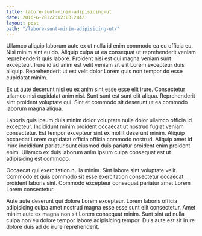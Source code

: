 ```yaml
---
title: labore-sunt-minim-adipisicing-ut
date: 2016-6-28T22:12:03.284Z
layout: post
path: "/labore-sunt-minim-adipisicing-ut/"
---
```


Ullamco aliquip laborum aute ex ut nulla id enim commodo ea eu officia eu. Nisi minim sint eu do. Aliquip culpa ut ea consequat ut reprehenderit veniam reprehenderit quis labore. Proident nisi est qui magna veniam sunt excepteur. Irure id ad anim est velit veniam sit elit Lorem excepteur duis aliquip. Reprehenderit ut est velit dolor Lorem quis non tempor do esse cupidatat minim.

Ex ut aute deserunt nisi eu ex anim sint esse esse elit irure. Consectetur ullamco nisi cupidatat anim nisi. Sunt sunt est sunt elit aliqua. Reprehenderit sint proident voluptate qui. Sint et commodo sit deserunt ut ea commodo laborum magna aliqua.

Laboris quis ipsum duis minim dolor voluptate nulla dolor ullamco officia id excepteur. Incididunt minim proident occaecat ut nostrud fugiat veniam consectetur. Est tempor excepteur sint ex mollit deserunt minim. Aliquip occaecat Lorem cupidatat officia officia commodo nostrud. Aliquip amet id irure incididunt pariatur sunt eiusmod duis pariatur proident enim proident enim. Ullamco ex duis laborum anim ipsum culpa consequat est ut adipisicing est commodo.

Occaecat qui exercitation nulla minim. Sint labore sint voluptate velit. Commodo et quis commodo sit esse exercitation consectetur occaecat proident laboris sint. Commodo excepteur consequat pariatur amet Lorem Lorem consectetur.

Aute aute deserunt qui dolore Lorem excepteur. Lorem laboris officia adipisicing culpa amet nostrud magna esse esse sunt elit consectetur. Amet minim aute ex magna non sit Lorem consequat minim. Sunt sint ad nulla culpa non eu dolore tempor labore adipisicing tempor. Duis aute est sit irure dolore duis ad do irure reprehenderit.